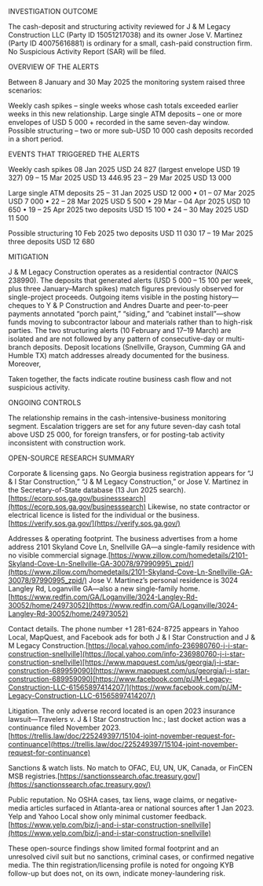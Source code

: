 INVESTIGATION OUTCOME

The cash-deposit and structuring activity reviewed for J & M Legacy Construction LLC (Party ID 15051217038) and its owner Jose V. Martinez (Party ID 40075616881) is ordinary for a small, cash-paid construction firm. No Suspicious Activity Report (SAR) will be filed.


OVERVIEW OF THE ALERTS

Between 8 January and 30 May 2025 the monitoring system raised three scenarios:

 Weekly cash spikes – single weeks whose cash totals exceeded earlier weeks in this new relationship.
 Large single ATM deposits – one or more envelopes of USD 5 000 + recorded in the same seven-day window.
 Possible structuring – two or more sub-USD 10 000 cash deposits recorded in a short period.



EVENTS THAT TRIGGERED THE ALERTS

Weekly cash spikes
08 Jan 2025  USD 24 827 (largest envelope USD 19 327)
09 – 15 Mar 2025  USD 13 446.95
23 – 29 Mar 2025  USD 13 000

Large single ATM deposits
25 – 31 Jan 2025 USD 12 000 • 01 – 07 Mar 2025 USD 7 000 • 22 – 28 Mar 2025 USD 5 500 •
29 Mar – 04 Apr 2025 USD 10 650 • 19 – 25 Apr 2025 two deposits USD 15 100 • 24 – 30 May 2025 USD 11 500

Possible structuring
10 Feb 2025 two deposits USD 11 030
17 – 19 Mar 2025 three deposits USD 12 680



MITIGATION

J & M Legacy Construction operates as a residential contractor (NAICS 238990).  The deposits that generated alerts (USD 5 000 – 15 100 per week, plus three January–March spikes) match figures previously observed for single-project proceeds.  Outgoing items visible in the posting history—cheques to Y & P Construction and Andres Duarte and peer-to-peer payments annotated “porch paint,” “siding,” and “cabinet install”—show funds moving to subcontractor labour and materials rather than to high-risk parties.  The two structuring alerts (10 February and 17–19 March) are isolated and are not followed by any pattern of consecutive-day or multi-branch deposits.  Deposit locations (Snellville, Grayson, Cumming GA and Humble TX) match addresses already documented for the business.  Moreover, 

Taken together, the facts indicate routine business cash flow and not suspicious activity.



ONGOING CONTROLS

The relationship remains in the cash-intensive-business monitoring segment.  Escalation triggers are set for any future seven-day cash total above USD 25 000, for foreign transfers, or for posting-tab activity inconsistent with construction work.



OPEN-SOURCE RESEARCH SUMMARY

 Corporate & licensing gaps. No Georgia business registration appears for “J & I Star Construction,” “J & M Legacy Construction,” or Jose V. Martinez in the Secretary-of-State database (13 Jun 2025 search).[https://ecorp.sos.ga.gov/businesssearch](https://ecorp.sos.ga.gov/businesssearch)
  Likewise, no state contractor or electrical licence is listed for the individual or the business.[https://verify.sos.ga.gov/](https://verify.sos.ga.gov/)

 Addresses & operating footprint. The business advertises from a home address 2101 Skyland Cove Ln, Snellville GA—a single-family residence with no visible commercial signage.[https://www.zillow.com/homedetails/2101-Skyland-Cove-Ln-Snellville-GA-30078/97990995\_zpid/](https://www.zillow.com/homedetails/2101-Skyland-Cove-Ln-Snellville-GA-30078/97990995_zpid/)
  Jose V. Martinez’s personal residence is 3024 Langley Rd, Loganville GA—also a new single-family home.[https://www.redfin.com/GA/Loganville/3024-Langley-Rd-30052/home/24973052](https://www.redfin.com/GA/Loganville/3024-Langley-Rd-30052/home/24973052)

 Contact details. The phone number +1 281-624-8725 appears in Yahoo Local, MapQuest, and Facebook ads for both J & I Star Construction and J & M Legacy Construction.[https://local.yahoo.com/info-236980760-j-i-star-construction-snellville](https://local.yahoo.com/info-236980760-j-i-star-construction-snellville)[https://www.mapquest.com/us/georgia/j-i-star-construction-689959090](https://www.mapquest.com/us/georgia/j-i-star-construction-689959090)[https://www.facebook.com/p/JM-Legacy-Construction-LLC-61565897414207/](https://www.facebook.com/p/JM-Legacy-Construction-LLC-61565897414207/)

 Litigation. The only adverse record located is an open 2023 insurance lawsuit—Travelers v. J & I Star Construction Inc.; last docket action was a continuance filed November 2023.[https://trellis.law/doc/225249397/15104-joint-november-request-for-continuance](https://trellis.law/doc/225249397/15104-joint-november-request-for-continuance)

 Sanctions & watch lists. No match to OFAC, EU, UN, UK, Canada, or FinCEN MSB registries.[https://sanctionssearch.ofac.treasury.gov/](https://sanctionssearch.ofac.treasury.gov/)

 Public reputation. No OSHA cases, tax liens, wage claims, or negative-media articles surfaced in Atlanta-area or national sources after 1 Jan 2023.  Yelp and Yahoo Local show only minimal customer feedback.[https://www.yelp.com/biz/j-and-i-star-construction-snellville](https://www.yelp.com/biz/j-and-i-star-construction-snellville)

These open-source findings show limited formal footprint and an unresolved civil suit but no sanctions, criminal cases, or confirmed negative media.  The thin registration/licensing profile is noted for ongoing KYB follow-up but does not, on its own, indicate money-laundering risk.
